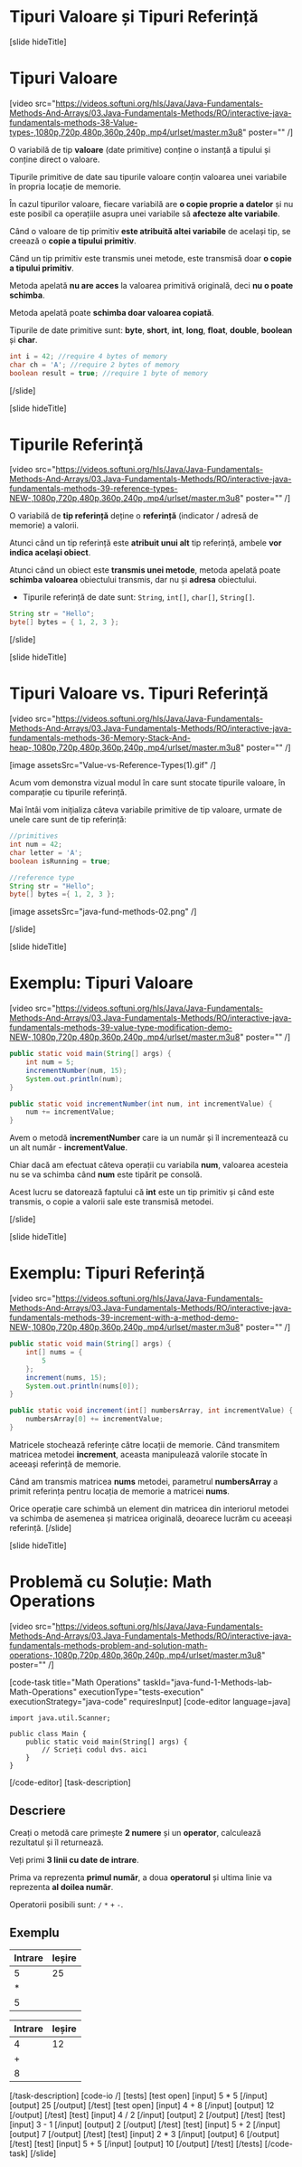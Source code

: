 # Tipuri Valoare și Tipuri Referință

[slide hideTitle]

# Tipuri Valoare
[video src="https://videos.softuni.org/hls/Java/Java-Fundamentals-Methods-And-Arrays/03.Java-Fundamentals-Methods/RO/interactive-java-fundamentals-methods-38-Value-types-,1080p,720p,480p,360p,240p,.mp4/urlset/master.m3u8" poster="" /]

O variabilă de tip **valoare** \(date primitive\) conține o instanță a tipului și conține direct o valoare. 

Tipurile primitive de date sau tipurile valoare conțin valoarea unei variabile în propria locație de memorie.

În cazul tipurilor valoare, fiecare variabilă are **o copie proprie a datelor** și nu este posibil ca operațiile asupra unei variabile să **afecteze alte variabile**.

Când o valoare de tip primitiv **este atribuită altei variabile** de același tip, se creează o **copie a tipului primitiv**.

Când un tip primitiv este transmis unei metode, este transmisă doar **o copie a tipului primitiv**. 

Metoda apelată **nu are acces** la valoarea primitivă originală, deci **nu o poate schimba**. 

Metoda apelată poate **schimba doar valoarea copiată**.

Tipurile de date primitive sunt: **byte**, **short**, **int**, **long**, **float**, **double**, **boolean** și **char**.

```Java
int i = 42; //require 4 bytes of memory
char ch = 'A'; //require 2 bytes of memory
boolean result = true; //require 1 byte of memory
```
[/slide]

[slide hideTitle]
# Tipurile Referință

[video src="https://videos.softuni.org/hls/Java/Java-Fundamentals-Methods-And-Arrays/03.Java-Fundamentals-Methods/RO/interactive-java-fundamentals-methods-39-reference-types-NEW-,1080p,720p,480p,360p,240p,.mp4/urlset/master.m3u8" poster="" /]

O variabilă de **tip referință** deține o **referință** \(indicator / adresă de memorie\) a valorii.

Atunci când un tip referință este **atribuit unui alt** tip referință, ambele **vor indica același obiect**.

Atunci când un obiect este **transmis unei metode**, metoda apelată poate **schimba valoarea** obiectului transmis, dar nu și **adresa** obiectului.

* Tipurile referință de date sunt: `String`, `int[]`, `char[]`, `String[]`.

```Java
String str = "Hello";
byte[] bytes = { 1, 2, 3 };
```
[/slide]

[slide hideTitle]
# Tipuri Valoare vs. Tipuri Referință

[video src="https://videos.softuni.org/hls/Java/Java-Fundamentals-Methods-And-Arrays/03.Java-Fundamentals-Methods/RO/interactive-java-fundamentals-methods-36-Memory-Stack-And-heap-,1080p,720p,480p,360p,240p,.mp4/urlset/master.m3u8" poster="" /]

[image assetsSrc="Value-vs-Reference-Types(1).gif" /]

Acum vom demonstra vizual modul în care sunt stocate tipurile valoare, în comparație cu tipurile referință.

Mai întâi vom inițializa câteva variabile primitive de tip valoare, urmate de unele care sunt de tip referință:

```java
//primitives
int num = 42;
char letter = 'A';
boolean isRunning = true;

//reference type
String str = "Hello";
byte[] bytes ={ 1, 2, 3 };
```

[image assetsSrc="java-fund-methods-02.png" /]

[/slide]

[slide hideTitle]

# Exemplu: Tipuri Valoare

[video src="https://videos.softuni.org/hls/Java/Java-Fundamentals-Methods-And-Arrays/03.Java-Fundamentals-Methods/RO/interactive-java-fundamentals-methods-39-value-type-modification-demo-NEW-,1080p,720p,480p,360p,240p,.mp4/urlset/master.m3u8" poster="" /]

```java
public static void main(String[] args) {
    int num = 5;
    incrementNumber(num, 15);
    System.out.println(num);
}

public static void incrementNumber(int num, int incrementValue) {
    num += incrementValue;
}
```

Avem o metodă **incrementNumber** care ia un număr și îl incrementează cu un alt număr - **incrementValue**.

Chiar dacă am efectuat câteva operații cu variabila **num**, valoarea acesteia nu se va schimba când **num** este tipărit pe consolă.

Acest lucru se datorează faptului că **int** este un tip primitiv și când este transmis, o copie a valorii sale este transmisă metodei.

[/slide]

[slide hideTitle]

# Exemplu: Tipuri Referință

[video src="https://videos.softuni.org/hls/Java/Java-Fundamentals-Methods-And-Arrays/03.Java-Fundamentals-Methods/RO/interactive-java-fundamentals-methods-39-increment-with-a-method-demo-NEW-,1080p,720p,480p,360p,240p,.mp4/urlset/master.m3u8" poster="" /]

```java
public static void main(String[] args) {
    int[] nums = {
        5
    };
    increment(nums, 15);
    System.out.println(nums[0]);
}

public static void increment(int[] numbersArray, int incrementValue) {
    numbersArray[0] += incrementValue;
}

```

Matricele stochează referințe către locații de memorie. Când transmitem matricea metodei **increment**, aceasta manipulează valorile stocate în aceeași referință de memorie.

Când am transmis matricea **nums** metodei, parametrul **numbersArray** a primit referința pentru locația de memorie a matricei **nums**.

Orice operație care schimbă un element din matricea din interiorul metodei va schimba de asemenea și matricea originală, deoarece lucrăm cu aceeași referință.
[/slide]

[slide hideTitle]
# Problemă cu Soluție: Math Operations

[video src="https://videos.softuni.org/hls/Java/Java-Fundamentals-Methods-And-Arrays/03.Java-Fundamentals-Methods/RO/interactive-java-fundamentals-methods-problem-and-solution-math-operations-,1080p,720p,480p,360p,240p,.mp4/urlset/master.m3u8" poster="" /]

[code-task title="Math Operations" taskId="java-fund-1-Methods-lab-Math-Operations" executionType="tests-execution" executionStrategy="java-code" requiresInput]
[code-editor language=java]
```
import java.util.Scanner;

public class Main {
    public static void main(String[] args) {
        // Scrieți codul dvs. aici
    }
}
```
[/code-editor]
[task-description]
## Descriere
Creați o metodă care primește **2 numere** și un **operator**, calculează rezultatul și îl returnează.

Veți primi **3 linii cu date de intrare**.

Prima va reprezenta **primul număr**, a doua **operatorul** și ultima linie va reprezenta **al doilea număr**.

Operatorii posibili sunt: `/` `*` `+` `-`.

## Exemplu
|**Intrare**|**Ieșire** |
| --- | --- | 
| 5 | 25 |
| \* ||
| 5 ||

|**Intrare**|**Ieșire** |
| --- | --- | 
| 4 | 12 |
| \+ ||
| 8 ||

[/task-description]
[code-io /]
[tests]
[test open]
[input]
5
\*
5
[/input]
[output]
25
[/output]
[/test]
[test open]
[input]
4
+
8
[/input]
[output]
12
[/output]
[/test]
[test]
[input]
4
/
2
[/input]
[output]
2
[/output]
[/test]
[test]
[input]
3
\-
1
[/input]
[output]
2
[/output]
[/test]
[test]
[input]
5
+
2
[/input]
[output]
7
[/output]
[/test]
[test]
[input]
2
\*
3
[/input]
[output]
6
[/output]
[/test]
[test]
[input]
5
+
5
[/input]
[output]
10
[/output]
[/test]
[/tests]
[/code-task]
[/slide]

